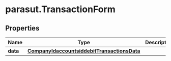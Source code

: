 # parasut.TransactionForm

## Properties
Name | Type | Description | Notes
------------ | ------------- | ------------- | -------------
**data** | [**CompanyIdaccountsiddebitTransactionsData**](CompanyIdaccountsiddebitTransactionsData.md) |  | 


